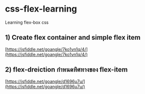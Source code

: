 # css-flex-learning
Learning flex-box css

## 1) Create flex container and simple flex item
[https://jsfiddle.net/goangle/7ko1vn1q/4/](https://jsfiddle.net/goangle/7ko1vn1q/4/)

## 2) flex-dreiction กำหนดทิศทางของ flex-item
[https://jsfiddle.net/goangle/d1696u7u/](https://jsfiddle.net/goangle/d1696u7u/)
